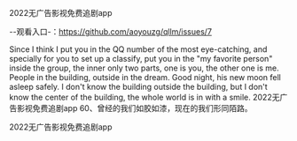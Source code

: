 2022无广告影视免费追剧app

--观看入口-：https://github.com/aoyouzg/qllm/issues/7

Since I think I put you in the QQ number of the most eye-catching, and specially for you to set up a classify, put you in the "my favorite person" inside the group, the inner only two parts, one is you, the other one is me.
People in the building, outside in the dream.
Good night, his new moon fell asleep safely.
I don't know the building outside the building, but I don't know the center of the building, the whole world is in with a smile.
2022无广告影视免费追剧app	60、曾经的我们如胶如漆，现在的我们形同陌路。

2022无广告影视免费追剧app
